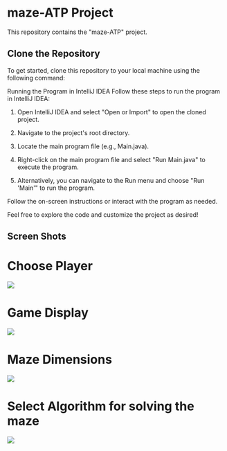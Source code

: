 # maze-ATP Project
This repository contains the "maze-ATP" project.

## Clone the Repository
To get started, clone this repository to your local machine using the following command:

 Running the Program in IntelliJ IDEA
Follow these steps to run the program in IntelliJ IDEA:

1. Open IntelliJ IDEA and select "Open or Import" to open the cloned project.

2. Navigate to the project's root directory.

3. Locate the main program file (e.g., Main.java).

4. Right-click on the main program file and select "Run Main.java" to execute the program.

5. Alternatively, you can navigate to the Run menu and choose "Run 'Main'" to run the program.

Follow the on-screen instructions or interact with the program as needed.

Feel free to explore the code and customize the project as desired!

## Screen Shots
# Choose Player
  <img src="DisplayForReadme/ChosePlayer.png" >

# Game Display
  <img src="DisplayForReadme/GameDisplay.png" >

# Maze Dimensions
  <img src="DisplayForReadme/SelectDimensions.png" >

# Select Algorithm for solving the maze
  <img src="DisplayForReadme/SelectingAlgorithm.png" >
